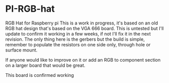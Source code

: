 # PI-RGB-hat
RGB Hat for Raspberry pi
This is a work in progress, it's based on an old RGB hat design that's based on the VGA 666 board. This is untested but I'll update to confirm it working in a few weeks, if not I'll fix it in the next revision.
The only thing here is the gerbers but the build is simple, remember to populate the resistors on one side only, through hole or surface mount.

If anyone would like to improve on it or add an RGB to component section on a larger board that would be great.

This board is confirmed working

